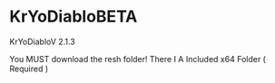 # KrYoDiabloBETA
KrYoDiabloV 2.1.3


You MUST download the resh folder! There I A Included x64 Folder ( Required )
